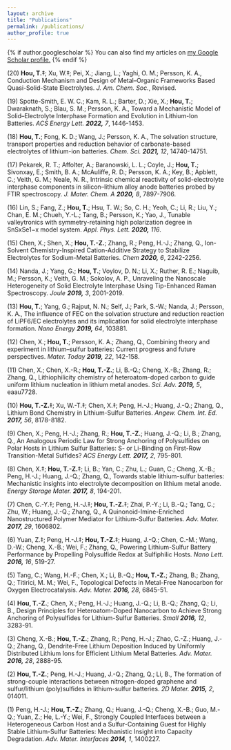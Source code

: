 ```yaml
---
layout: archive
title: "Publications"
permalink: /publications/
author_profile: true
---
```


{% if author.googlescholar %}
  You can also find my articles on <u><a href="{{author.googlescholar}}">my Google Scholar profile</a>.</u>
{% endif %}

(20) **Hou, T.**‡; Xu, W.‡; Pei, X.; Jiang, L.; Yaghi, O. M.; Persson, K. A., Conduction Mechanism and Design of Metal–Organic Frameworks Based Quasi-Solid-State Electrolytes. *J. Am. Chem. Soc.*, Revised.

(19) Spotte-Smith, E. W. C.; Kam, R. L.; Barter, D.; Xie, X.; **Hou, T.**; Dwaraknath, S.; Blau, S. M.; Persson, K. A., Toward a Mechanistic Model of Solid–Electrolyte Interphase Formation and Evolution in Lithium-Ion Batteries. *ACS Energy Lett.* ***2022,*** *7*, 1446-1453.

(18) **Hou, T.**; Fong, K. D.; Wang, J.; Persson, K. A., The solvation structure, transport properties and reduction behavior of carbonate-based electrolytes of lithium-ion batteries. *Chem. Sci.* ***2021,*** *12*, 14740-14751.

(17) Pekarek, R. T.; Affolter, A.; Baranowski, L. L.; Coyle, J.; **Hou, T.**; Sivonxay, E.; Smith, B. A.; McAuliffe, R. D.; Persson, K. A.; Key, B.; Apblett, C.; Veith, G. M.; Neale, N. R., Intrinsic chemical reactivity of solid-electrolyte interphase components in silicon–lithium alloy anode batteries probed by FTIR spectroscopy. *J. Mater. Chem. A* ***2020,*** *8*, 7897-7906.

(16) Lin, S.; Fang, Z.; **Hou, T.**; Hsu, T. W.; So, C. H.; Yeoh, C.; Li, R.; Liu, Y.; Chan, E. M.; Chueh, Y.-L.; Tang, B.; Persson, K.; Yao, J., Tunable valleytronics with symmetry-retaining high polarization degree in SnSxSe1−x model system. *Appl. Phys. Lett.* ***2020,*** *116*.

(15) Chen, X.; Shen, X.; **Hou, T.-Z.**; Zhang, R.; Peng, H.-J.; Zhang, Q., Ion-Solvent Chemistry-Inspired Cation-Additive Strategy to Stabilize Electrolytes for Sodium-Metal Batteries. *Chem* ***2020,*** *6*, 2242-2256.

(14) Nanda, J.; Yang, G.; **Hou, T.**; Voylov, D. N.; Li, X.; Ruther, R. E.; Naguib, M.; Persson, K.; Veith, G. M.; Sokolov, A. P., Unraveling the Nanoscale Heterogeneity of Solid Electrolyte Interphase Using Tip-Enhanced Raman Spectroscopy. *Joule* ***2019,*** *3*, 2001-2019.

(13) **Hou, T.**; Yang, G.; Rajput, N. N.; Self, J.; Park, S.-W.; Nanda, J.; Persson, K. A., The influence of FEC on the solvation structure and reduction reaction of LiPF6/EC electrolytes and its implication for solid electrolyte interphase formation. *Nano Energy* ***2019,*** *64*, 103881.

(12) Chen, X.; **Hou, T.**; Persson, K. A.; Zhang, Q., Combining theory and experiment in lithium–sulfur batteries: Current progress and future perspectives. *Mater. Today* ***2019,*** *22*, 142-158.

(11) Chen, X.; Chen, X.-R.; **Hou, T.-Z.**; Li, B.-Q.; Cheng, X.-B.; Zhang, R.; Zhang, Q., Lithiophilicity chemistry of heteroatom-doped carbon to guide uniform lithium nucleation in lithium metal anodes. *Sci. Adv.* ***2019,*** *5*, eaau7728.

(10) **Hou, T.-Z.**‡; Xu, W.-T.‡; Chen, X.‡; Peng, H.-J.; Huang, J.-Q.; Zhang, Q., Lithium Bond Chemistry in Lithium-Sulfur Batteries. *Angew. Chem. Int. Ed.* ***2017,*** *56*, 8178-8182.

(9) Chen, X.; Peng, H.-J.; Zhang, R.; **Hou, T.-Z.**; Huang, J.-Q.; Li, B.; Zhang, Q., An Analogous Periodic Law for Strong Anchoring of Polysulfides on Polar Hosts in Lithium Sulfur Batteries: S- or Li-Binding on First-Row Transition-Metal Sulfides? *ACS Energy Lett.* ***2017,*** *2*, 795-801.

(8) Chen, X.‡; **Hou, T.-Z.**‡; Li, B.; Yan, C.; Zhu, L.; Guan, C.; Cheng, X.-B.; Peng, H.-J.; Huang, J.-Q.; Zhang, Q., Towards stable lithium-sulfur batteries: Mechanistic insights into electrolyte decomposition on lithium metal anode. *Energy Storage Mater.* ***2017,*** *8*, 194-201.

(7) Chen, C.-Y.‡; Peng, H.-J.‡; **Hou, T.-Z.**‡; Zhai, P.-Y.; Li, B.-Q.; Tang, C.; Zhu, W.; Huang, J.-Q.; Zhang, Q., A Quinonoid-Imine-Enriched Nanostructured Polymer Mediator for Lithium-Sulfur Batteries. *Adv. Mater.* ***2017,*** *29*, 1606802.

(6) Yuan, Z.‡; Peng, H.-J.‡; **Hou, T.-Z.**‡; Huang, J.-Q.; Chen, C.-M.; Wang, D.-W.; Cheng, X.-B.; Wei, F.; Zhang, Q., Powering Lithium-Sulfur Battery Performance by Propelling Polysulfide Redox at Sulfiphilic Hosts. *Nano Lett.* ***2016,*** *16*, 519-27.

(5) Tang, C.; Wang, H.-F.; Chen, X.; Li, B.-Q.; **Hou, T.-Z.**; Zhang, B.; Zhang, Q.; Titirici, M. M.; Wei, F., Topological Defects in Metal-Free Nanocarbon for Oxygen Electrocatalysis. *Adv. Mater.* ***2016,*** *28*, 6845-51.

(4) **Hou, T.-Z.**; Chen, X.; Peng, H.-J.; Huang, J.-Q.; Li, B.-Q.; Zhang, Q.; Li, B., Design Principles for Heteroatom-Doped Nanocarbon to Achieve Strong Anchoring of Polysulfides for Lithium-Sulfur Batteries. *Small* ***2016,*** *12*, 3283-91.

(3) Cheng, X.-B.; **Hou, T.-Z.**; Zhang, R.; Peng, H.-J.; Zhao, C.-Z.; Huang, J.-Q.; Zhang, Q., Dendrite-Free Lithium Deposition Induced by Uniformly Distributed Lithium Ions for Efficient Lithium Metal Batteries. *Adv. Mater.* ***2016,*** *28*, 2888-95.

(2) **Hou, T.-Z.**; Peng, H.-J.; Huang, J.-Q.; Zhang, Q.; Li, B., The formation of strong-couple interactions between nitrogen-doped graphene and sulfur/lithium (poly)sulfides in lithium-sulfur batteries. *2D Mater.* ***2015,*** *2*, 014011.

(1) Peng, H.-J.; **Hou, T.-Z.**; Zhang, Q.; Huang, J.-Q.; Cheng, X.-B.; Guo, M.-Q.; Yuan, Z.; He, L.-Y.; Wei, F., Strongly Coupled Interfaces between a Heterogeneous Carbon Host and a Sulfur-Containing Guest for Highly Stable Lithium-Sulfur Batteries: Mechanistic Insight into Capacity Degradation. *Adv. Mater. Interfaces* ***2014,*** *1*, 1400227.

